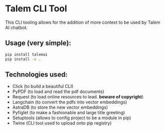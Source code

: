 # Talem CLI Tool

This CLI tooling allows for the addition of more context to be used by Talem AI chatbot.

## Usage (very simple):

```bash
pip install talemai
pip install -e .
```
## Technologies used:

- Click (to build a beautiful CLI)
- PyPDF (to load and read the pdf documents)
- Request (to load online resources to lead. **beware of copyright**)
- Langchain (to convert the pdfs into vector embeddings)
- AstraDB (to store the new vector embeddings)
- Pyfiglet (to make a fashionable and large title greeting)
- Setuptools (allows to config project to be a module in pip)
- Twine (CLI tool used to upload onto pip registry)
